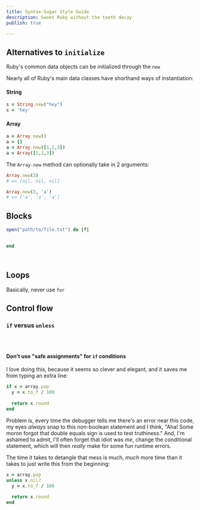 ```yaml
---
title: Syntax-Sugar Style Guide
description: Sweet Ruby without the tooth decay
publish: true

---
```


## Alternatives to `initialize`

Ruby's common data objects can be initialized through the `new`

Nearly all of Ruby's main data classes have shorthand ways of instantiation:

#### String

~~~ruby
s = String.new("hey")
s = 'hey'
~~~


#### Array

~~~ruby
a = Array.new()
a = []
a = Array.new([1,2,3])
a = Array([1,2,3])
~~~

The `Array.new` method can optionally take in 2 arguments:

~~~ruby
Array.new(3)
# => [nil, nil, nil]

Array.new(3, 'a')
# => ['a', 'a', 'a']
~~~

## Blocks

~~~ruby
open("path/to/file.txt") do |f|
    

end
~~~


~~~ruby

~~~


~~~ruby

~~~


## Loops

Basically, never use `for`


## Control flow

### `if` versus `unless`

~~~ruby

~~~

~~~ruby

~~~

~~~ruby

~~~


#### Don't use "safe assignments" for `if` conditions

I love doing this, because it seems so clever and elegant, and it saves me from typing an extra line:

~~~ruby
if x = array.pop
  y = x.to_f / 100
  
  return x.round
end
~~~

Problem is, every time the debugger tells me there's an error near this code, my eyes _always_ snap to this non-boolean statement and I think, "Aha! Some moron forgot that double equals sign is used to test truthiness." And, I'm ashamed to admit, I'll often forget that idiot was _me_, change the conditional statement, which will then _really_ make for some fun runtime errors.

The time it takes to detangle that mess is much, _much_ more time than it takes to just write this from the beginning:


~~~ruby
x = array.pop
unless x.nil?
  y = x.to_f / 100
  
  return x.round
end
~~~



